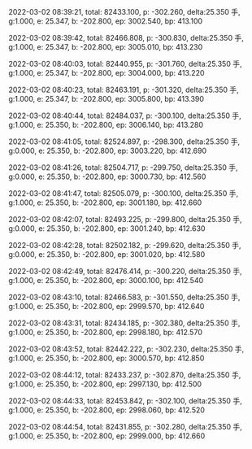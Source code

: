 2022-03-02 08:39:21, total: 82433.100, p: -302.260, delta:25.350 手, g:1.000, e: 25.347, b: -202.800, ep: 3002.540, bp: 413.100

2022-03-02 08:39:42, total: 82466.808, p: -300.830, delta:25.350 手, g:1.000, e: 25.347, b: -202.800, ep: 3005.010, bp: 413.230

2022-03-02 08:40:03, total: 82440.955, p: -301.760, delta:25.350 手, g:1.000, e: 25.347, b: -202.800, ep: 3004.000, bp: 413.220

2022-03-02 08:40:23, total: 82463.191, p: -301.320, delta:25.350 手, g:1.000, e: 25.347, b: -202.800, ep: 3005.800, bp: 413.390

2022-03-02 08:40:44, total: 82484.037, p: -300.100, delta:25.350 手, g:1.000, e: 25.350, b: -202.800, ep: 3006.140, bp: 413.280

2022-03-02 08:41:05, total: 82524.897, p: -298.300, delta:25.350 手, g:0.000, e: 25.350, b: -202.800, ep: 3003.220, bp: 412.690

2022-03-02 08:41:26, total: 82504.717, p: -299.750, delta:25.350 手, g:0.000, e: 25.350, b: -202.800, ep: 3000.730, bp: 412.560

2022-03-02 08:41:47, total: 82505.079, p: -300.100, delta:25.350 手, g:1.000, e: 25.350, b: -202.800, ep: 3001.180, bp: 412.660

2022-03-02 08:42:07, total: 82493.225, p: -299.800, delta:25.350 手, g:0.000, e: 25.350, b: -202.800, ep: 3001.240, bp: 412.630

2022-03-02 08:42:28, total: 82502.182, p: -299.620, delta:25.350 手, g:0.000, e: 25.350, b: -202.800, ep: 3001.020, bp: 412.580

2022-03-02 08:42:49, total: 82476.414, p: -300.220, delta:25.350 手, g:1.000, e: 25.350, b: -202.800, ep: 3000.100, bp: 412.540

2022-03-02 08:43:10, total: 82466.583, p: -301.550, delta:25.350 手, g:1.000, e: 25.350, b: -202.800, ep: 2999.570, bp: 412.640

2022-03-02 08:43:31, total: 82434.185, p: -302.380, delta:25.350 手, g:1.000, e: 25.350, b: -202.800, ep: 2998.180, bp: 412.570

2022-03-02 08:43:52, total: 82442.222, p: -302.230, delta:25.350 手, g:1.000, e: 25.350, b: -202.800, ep: 3000.570, bp: 412.850

2022-03-02 08:44:12, total: 82433.237, p: -302.870, delta:25.350 手, g:1.000, e: 25.350, b: -202.800, ep: 2997.130, bp: 412.500

2022-03-02 08:44:33, total: 82453.842, p: -302.100, delta:25.350 手, g:1.000, e: 25.350, b: -202.800, ep: 2998.060, bp: 412.520

2022-03-02 08:44:54, total: 82431.855, p: -302.280, delta:25.350 手, g:1.000, e: 25.350, b: -202.800, ep: 2999.000, bp: 412.660
